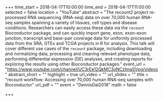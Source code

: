 +++
time_start = 2018-04-17T10:00:00
time_end = 2018-04-17T11:00:00
selected = false
location = "YouTube"
abstract = "The recount2 project re-processed RNA sequencing (RNA-seq) data on over 70,000 human RNA-seq samples spanning a variety of tissues, cell types and disease conditions. Researchers can easily access these data via the `recount` Bioconductor package, and can quickly import gene, exon, exon-exon junction, transcript and base-pair coverage data for uniformly processed data from the SRA, GTEx and TCGA projects in R for analysis. This talk will cover different use cases of the `recount` package, including downloading and normalizing data, processing and cleaning relevant phenotype data, performing differential expression (DE) analyses, and creating reports for exploring the results using other Bioconductor packages."
event_url = "https://www.youtube.com/channel/UC3rEe12QkMC3oNCzImaSVpg/videos"
abstract_short = ""
highlight = true
url_video = ""
url_slides = ""
title = "recount workflow: Accessing over 70,000 human RNA-seq samples with Bioconductor"
url_pdf = ""
event = "DennisDal2018"
math = false

+++

